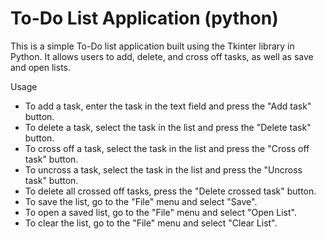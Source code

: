 # To-Do List Application (python)
This is a simple To-Do list application built using the Tkinter library in Python.
It allows users to add, delete, and cross off tasks, as well as save and open lists.

Usage
* To add a task, enter the task in the text field and press the "Add task" button.
* To delete a task, select the task in the list and press the "Delete task" button.
* To cross off a task, select the task in the list and press the "Cross off task" button.
* To uncross a task, select the task in the list and press the "Uncross task" button.
* To delete all crossed off tasks, press the "Delete crossed task" button.
* To save the list, go to the "File" menu and select "Save".
* To open a saved list, go to the "File" menu and select "Open List".
* To clear the list, go to the "File" menu and select "Clear List".
